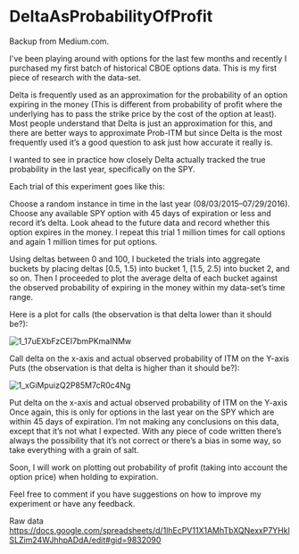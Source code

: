# DeltaAsProbabilityOfProfit

Backup from Medium.com.

I've been playing around with options for the last few months and recently I purchased my first batch of historical CBOE options data. This is my first piece of research with the data-set.

Delta is frequently used as an approximation for the probability of an option expiring in the money (This is different from probability of profit where the underlying has to pass the strike price by the cost of the option at least). Most people understand that Delta is just an approximation for this, and there are better ways to approximate Prob-ITM but since Delta is the most frequently used it’s a good question to ask just how accurate it really is.

I wanted to see in practice how closely Delta actually tracked the true probability in the last year, specifically on the SPY.

Each trial of this experiment goes like this:

Choose a random instance in time in the last year (08/03/2015–07/29/2016).
Choose any available SPY option with 45 days of expiration or less and record it’s delta.
Look ahead to the future data and record whether this option expires in the money.
I repeat this trial 1 million times for call options and again 1 million times for put options.

Using deltas between 0 and 100, I bucketed the trials into aggregate buckets by placing deltas [0.5, 1.5) into bucket 1, [1.5, 2.5) into bucket 2, and so on. Then I proceeded to plot the average delta of each bucket against the observed probability of expiring in the money within my data-set’s time range.

Here is a plot for calls (the observation is that delta lower than it should be?):

![1_17uEXbFzCEI7bmPKmaINMw](https://user-images.githubusercontent.com/51817379/195453419-048c6029-7aed-46bb-a267-b836c36d40b4.png)


Call delta on the x-axis and actual observed probability of ITM on the Y-axis
Puts (the observation is that delta is higher than it should be?):

![1_xGiMpuizQ2P85M7cR0c4Ng](https://user-images.githubusercontent.com/51817379/195453435-0b5068a1-7e8e-42fb-aaf4-0c625db80090.png)


Put delta on the x-axis and actual observed probability of ITM on the Y-axis
Once again, this is only for options in the last year on the SPY which are within 45 days of expiration. I’m not making any conclusions on this data, except that it’s not what I expected. With any piece of code written there’s always the possibility that it’s not correct or there’s a bias in some way, so take everything with a grain of salt.

Soon, I will work on plotting out probability of profit (taking into account the option price) when holding to expiration.

Feel free to comment if you have suggestions on how to improve my experiment or have any feedback.

Raw data https://docs.google.com/spreadsheets/d/1lhEcPV11X1AMhTbXQNexxP7YHklSLZim24WJhhpADdA/edit#gid=9832090

